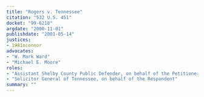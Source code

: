 ```yaml
---
title: "Rogers v. Tennessee"
citation: "532 U.S. 451"
docket: "99-6218"
argdate: "2000-11-01"
publishdate: "2001-05-14"
justices:
- 1981oconnor
advocates:
- "W. Mark Ward"
- "Michael E. Moore"
roles:
- "Assistant Shelby County Public Defender, on behalf of the Petitioner"
- "Solicitor General of Tennessee, on behalf of the Respondent"
summary: ""
---
```


